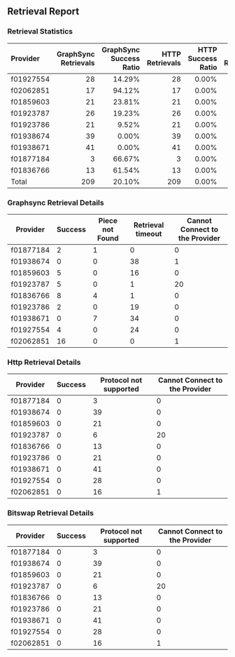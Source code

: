 ## Retrieval Report
### Retrieval Statistics
| Provider  | GraphSync Retrievals | GraphSync Success Ratio | HTTP Retrievals | HTTP Success Ratio | Bitswap Retrievals | Bitswap Success Ratio |
| :-------- | -------------------: | ----------------------: | --------------: | -----------------: | -----------------: | --------------------: |
| f01927554 |                   28 |                  14.29% |              28 |              0.00% |                 28 |                 0.00% |
| f02062851 |                   17 |                  94.12% |              17 |              0.00% |                 17 |                 0.00% |
| f01859603 |                   21 |                  23.81% |              21 |              0.00% |                 21 |                 0.00% |
| f01923787 |                   26 |                  19.23% |              26 |              0.00% |                 26 |                 0.00% |
| f01923786 |                   21 |                   9.52% |              21 |              0.00% |                 21 |                 0.00% |
| f01938674 |                   39 |                   0.00% |              39 |              0.00% |                 39 |                 0.00% |
| f01938671 |                   41 |                   0.00% |              41 |              0.00% |                 41 |                 0.00% |
| f01877184 |                    3 |                  66.67% |               3 |              0.00% |                  3 |                 0.00% |
| f01836766 |                   13 |                  61.54% |              13 |              0.00% |                 13 |                 0.00% |
| Total     |                  209 |                  20.10% |             209 |              0.00% |                209 |                 0.00% |

### Graphsync Retrieval Details
| Provider  | Success | Piece not Found | Retrieval timeout | Cannot Connect to the Provider |
| --------- | ------- | --------------- | ----------------- | ------------------------------ |
| f01877184 | 2       | 1               | 0                 | 0                              |
| f01938674 | 0       | 0               | 38                | 1                              |
| f01859603 | 5       | 0               | 16                | 0                              |
| f01923787 | 5       | 0               | 1                 | 20                             |
| f01836766 | 8       | 4               | 1                 | 0                              |
| f01923786 | 2       | 0               | 19                | 0                              |
| f01938671 | 0       | 7               | 34                | 0                              |
| f01927554 | 4       | 0               | 24                | 0                              |
| f02062851 | 16      | 0               | 0                 | 1                              |

### Http Retrieval Details
| Provider  | Success | Protocol not supported | Cannot Connect to the Provider |
| --------- | ------- | ---------------------- | ------------------------------ |
| f01877184 | 0       | 3                      | 0                              |
| f01938674 | 0       | 39                     | 0                              |
| f01859603 | 0       | 21                     | 0                              |
| f01923787 | 0       | 6                      | 20                             |
| f01836766 | 0       | 13                     | 0                              |
| f01923786 | 0       | 21                     | 0                              |
| f01938671 | 0       | 41                     | 0                              |
| f01927554 | 0       | 28                     | 0                              |
| f02062851 | 0       | 16                     | 1                              |

### Bitswap Retrieval Details
| Provider  | Success | Protocol not supported | Cannot Connect to the Provider |
| --------- | ------- | ---------------------- | ------------------------------ |
| f01877184 | 0       | 3                      | 0                              |
| f01938674 | 0       | 39                     | 0                              |
| f01859603 | 0       | 21                     | 0                              |
| f01923787 | 0       | 6                      | 20                             |
| f01836766 | 0       | 13                     | 0                              |
| f01923786 | 0       | 21                     | 0                              |
| f01938671 | 0       | 41                     | 0                              |
| f01927554 | 0       | 28                     | 0                              |
| f02062851 | 0       | 16                     | 1                              |
